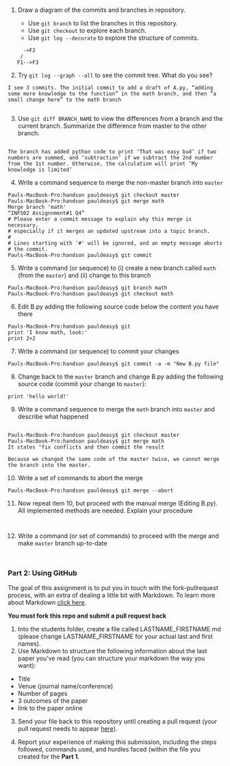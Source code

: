 
1. Draw a diagram of the commits and branches in repository.

    - Use `git branch` to list the branches in this repository.
    - Use `git checkout` to explore each branch.
    - Use `git log --decorate` to explore the structure of commits.

``` 
     ->F2			
    / 
   F1-->F3
```		

2. Try `git log --graph --all` to see the commit tree. What do you see?
```
I see 3 commits. The initial commit to add a draft of A.py, “adding some more knowledge to the function” in the math branch, and then “a small change here” to the math branch


```

3. Use `git diff BRANCH_NAME` to view the differences from a branch and the current branch.
   Summarize the difference from master to the other branch.

```

The branch has added python code to print ‘That was easy bud’ if two numbers are summed, and ‘subtraction’ if we subtract the 2nd number from the 1st number. Otherwise, the calculation will print ‘My knowledge is limited’

```

4. Write a command sequence to merge the non-master branch into `master`

``` 
Pauls-MacBook-Pro:handson pauldeasy$ git checkout master
Pauls-MacBook-Pro:handson pauldeasy$ git merge math
Merge branch 'math'
“INF502 Assignnment#1 Q4”
# Please enter a commit message to explain why this merge is necessary,
# especially if it merges an updated upstream into a topic branch.
#
# Lines starting with '#' will be ignored, and an empty message aborts
# the commit.
Pauls-MacBook-Pro:handson pauldeasy$ git commit

```


5. Write a command (or sequence) to (i) create a new branch called `math` (from the `master`) 
and (ii) change to this branch

```
Pauls-MacBook-Pro:handson pauldeasy$ git branch math
Pauls-MacBook-Pro:handson pauldeasy$ git checkout math
```
   
6. Edit B.py adding the following source code below the content you have there
```
Pauls-MacBook-Pro:handson pauldeasy$ git
print 'I know math, look:'
print 2+2
```

7. Write a command (or sequence) to commit your changes
```
Pauls-MacBook-Pro:handson pauldeasy$ git commit -a -m "New B.py file"

```

8. Change back to the `master` branch and change B.py adding the following source code (commit your change to `master`):
```
print 'hello world!'
```

9. Write a command sequence to merge the `math` branch into `master` and describe what happened
``` 

Pauls-MacBook-Pro:handson pauldeasy$ git checkout master
Pauls-MacBook-Pro:handson pauldeasy$ git merge math
It states "fix conflicts and then commit the result

Because we changed the same code of the master twice, we cannot merge the branch into the master.

```
   
10. Write a set of commands to abort the merge
```
Pauls-MacBook-Pro:handson pauldeasy$ git merge --abort

```
   
11. Now repeat item 10, but proceed with the manual merge (Editing B.py). All implemented methods are needed. Explain your procedure
```


```

12. Write a command (or set of commands) to proceed with the merge and make `master` branch up-to-date
```


```

### Part 2: Using GitHub

The goal of this assignment is to put you in touch with the fork-pullrequest process, with an extra of dealing a little bit with Markdown. To learn more about Markdown [click here](https://guides.github.com/features/mastering-markdown/).

**You must fork this repo and submit a pull request back**

1. Into the students folder, create a file called LASTNAME_FIRSTNAME.md (please change LASTNAME_FIRSTNAME for your actual last and first names). 
2. Use Markdown to structure the following information about the last paper you've read (you can structure your markdown the way you want):
- Title
- Venue (journal name/conference)
- Number of pages
- 3 outcomes of the paper
- link to the paper online

3. Send your file back to this repository until creating a pull request (your pull request needs to appear [here](https://github.com/igorsteinmacher/CS502-Fall2019/pulls)).

4. Report your experience of making this submission, including the steps followed, commands used, and hurdles faced (within the file you created for the **Part 1**.
```


```






